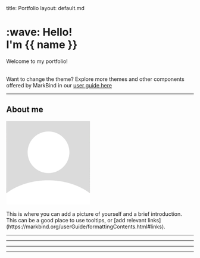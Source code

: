 <frontmatter>
  title: Portfolio
  layout: default.md
</frontmatter>

<br>

<div class="bg-light text-black px-2 py-5 mb-4">
  <div class="container">
    <h1 class="display-5 no-index"><md>:wave:</md> Hello!<br>I'm {{ name }}</h1>
    <p class="lead">Welcome to my portfolio!</p>
    <span style="margin-right:10px;">
      <a href="https://github.com/MarkBind/markbind" target="_blank" class="icon">
        <i class="fa-brands fa-github fa-2xl"></i>
      </a>
    </span>
    <span style="margin-right:10px;">
      <a href="https://www.linkedin.com/school/national-university-of-singapore/" target="_blank" class="icon">
        <i class="fa-brands fa-linkedin fa-2xl"></i>
      </a>
    </span>
  </div>
</div>

<box type="tip">
  Want to change the theme? Explore more themes and other components offered by MarkBind in our <a href="https://markbind.org/userGuide/authoringContents.html" target="_blank">user guide here</a>
</box>

---

## About me

<div class="card mb-3">
  <div class="row" >
    <div class="col-3">
      <img src='./contents/assets/default_profile_pic.png' alt='default-profile-pic'/>
    </div>
    <div class="col-9">
      <div class="card-body">
        <p class="card-text">This is where you can add a picture of yourself and a brief introduction. This can be a good place to use <tooltip content="Add more information here" placement="top">tooltips</tooltip>, or <md>[add relevant links](https://markbind.org/userGuide/formattingContents.html#links)</md>.</p>
      </div>
    </div>
  </div>
</div>

---

<include src="contents/skills.md"/>

---

<include src="contents/experience.md"/>

---

<include src="contents/projects.md"/>

---



